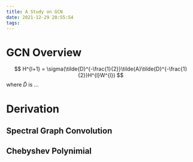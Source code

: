 ```yaml
---
title: A Study on GCN
date: 2021-12-29 20:55:54
tags:
---
```



# GCN Overview
 
$$
H^{l+1} = \sigma(\tilde{D}^{-\frac{1}{2}}\tilde{A}\tilde{D}^{-\frac{1}{2}}H^{l}W^{l})
$$
where $\tilde{D}$ is ...
# Derivation
## Spectral Graph Convolution

## Chebyshev Polynimial



